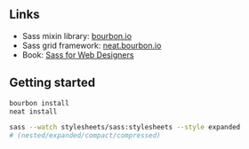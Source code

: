 ## Links
* Sass mixin library: [bourbon.io](http://bourbon.io/)
* Sass grid framework: [neat.bourbon.io](http://neat.bourbon.io/)
* Book: [Sass for Web Designers](http://www.abookapart.com/products/sass-for-web-designers)

## Getting started
```Bash
bourbon install
neat install

sass --watch stylesheets/sass:stylesheets --style expanded
# (nested/expanded/compact/compressed)
```
